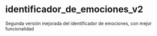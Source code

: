 # identificador_de_emociones_v2
Segunda versión mejorada del identificador de emociones, con mejor funcionalidad
